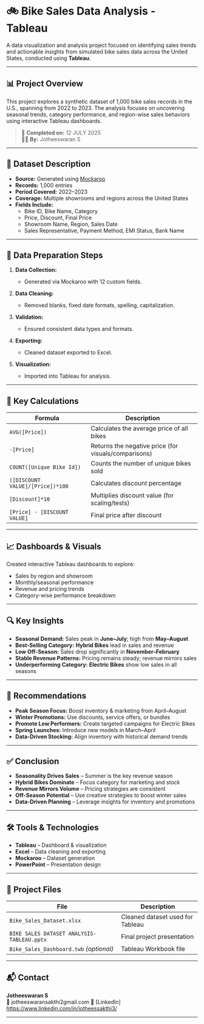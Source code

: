 # 🚲 Bike Sales Data Analysis - Tableau

A data visualization and analysis project focused on identifying sales trends and actionable insights from simulated bike sales data across the United States, conducted using **Tableau**.

---

## 📊 Project Overview

This project explores a synthetic dataset of 1,000 bike sales records in the U.S., spanning from 2022 to 2023. The analysis focuses on uncovering seasonal trends, category performance, and region-wise sales behaviors using interactive Tableau dashboards.

> 📅 **Completed on:** 12 JULY 2025  
> 👨‍💻 **By:** Jotheeswaran S

---

## 🧾 Dataset Description

- **Source:** Generated using [Mockaroo](https://mockaroo.com/)
- **Records:** 1,000 entries
- **Period Covered:** 2022–2023
- **Coverage:** Multiple showrooms and regions across the United States
- **Fields Include:**
  - Bike ID, Bike Name, Category  
  - Price, Discount, Final Price  
  - Showroom Name, Region, Sales Date  
  - Sales Representative, Payment Method, EMI Status, Bank Name

---

## 🧹 Data Preparation Steps

1. **Data Collection:**  
   - Generated via Mockaroo with 12 custom fields.

2. **Data Cleaning:**  
   - Removed blanks, fixed date formats, spelling, capitalization.

3. **Validation:**  
   - Ensured consistent data types and formats.

4. **Exporting:**  
   - Cleaned dataset exported to Excel.

5. **Visualization:**  
   - Imported into Tableau for analysis.

---

## 🔢 Key Calculations

| Formula | Description |
|--------|-------------|
| `AVG([Price])` | Calculates the average price of all bikes |
| `-[Price]` | Returns the negative price (for visuals/comparisons) |
| `COUNT([Unique Bike Id])` | Counts the number of unique bikes sold |
| `([DISCOUNT VALUE]/[Price])*100` | Calculates discount percentage |
| `[Discount]*10` | Multiplies discount value (for scaling/tests) |
| `[Price] - [DISCOUNT VALUE]` | Final price after discount |

---

## 📈 Dashboards & Visuals

Created interactive Tableau dashboards to explore:
- Sales by region and showroom  
- Monthly/seasonal performance  
- Revenue and pricing trends  
- Category-wise performance breakdown

---

## 🔍 Key Insights

- **Seasonal Demand:** Sales peak in **June–July**; high from **May–August**  
- **Best-Selling Category:** **Hybrid Bikes** lead in sales and revenue  
- **Low Off-Season:** Sales drop significantly in **November–February**  
- **Stable Revenue Patterns:** Pricing remains steady; revenue mirrors sales  
- **Underperforming Category:** **Electric Bikes** show low sales in all seasons

---

## 📌 Recommendations

- **Peak Season Focus:** Boost inventory & marketing from April–August  
- **Winter Promotions:** Use discounts, service offers, or bundles  
- **Promote Low Performers:** Create targeted campaigns for Electric Bikes  
- **Spring Launches:** Introduce new models in March–April  
- **Data-Driven Stocking:** Align inventory with historical demand trends

---

## ✅ Conclusion

- **Seasonality Drives Sales** – Summer is the key revenue season  
- **Hybrid Bikes Dominate** – Focus category for marketing and stock  
- **Revenue Mirrors Volume** – Pricing strategies are consistent  
- **Off-Season Potential** – Use creative strategies to boost winter sales  
- **Data-Driven Planning** – Leverage insights for inventory and promotions

---

## 🛠️ Tools & Technologies

- **Tableau** – Dashboard & visualization  
- **Excel** – Data cleaning and exporting  
- **Mockaroo** – Dataset generation  
- **PowerPoint** – Presentation design

---

## 📁 Project Files

| File | Description |
|------|-------------|
| `Bike_Sales_Dataset.xlsx` | Cleaned dataset used for Tableau |
| `BIKE SALES DATASET ANALYSIS-TABLEAU.pptx` | Final project presentation |
| `Bike_Sales_Dashboard.twb` *(optional)* | Tableau Workbook file |

---

## 📬 Contact

**Jotheeswaran S**  
📧 jotheeswaransakthi2gmail.com 
🔗 [LinkedIn] https://www.linkedin.com/in/jotheessakthi3/

---

